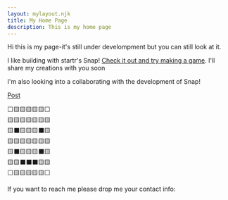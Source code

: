 ```yaml
---
layout: mylayout.njk
title: My Home Page
description: This is my home page
---
```


Hi this is my page-it's still under develompment but you can still look at it. 

I like building with startr's Snap!
[Check it out and try making a game](https://snap.startr.cloud/). 
I'll share my creations with you soon 

I'm also looking into a collaborating with the development of Snap!

[Post](/23-07-19)

<pre>
⬜🟨🟨🟨🟨🟨⬜
🟨🟨🟨🟨🟨🟨🟨
🟨⬛🟨🟨🟨⬛🟨
🟨🟨🟨🟨🟨🟨🟨
🟨⬛🟨🟨🟨⬛🟨
🟨🟨⬛⬛⬛🟨🟨
⬜🟨🟨🟨🟨🟨⬜
</pre>

If you want to reach me please drop me your contact info: <script type="text/javascript" src="//communication.openco.ca/form/generate.js?id=6"></script>

